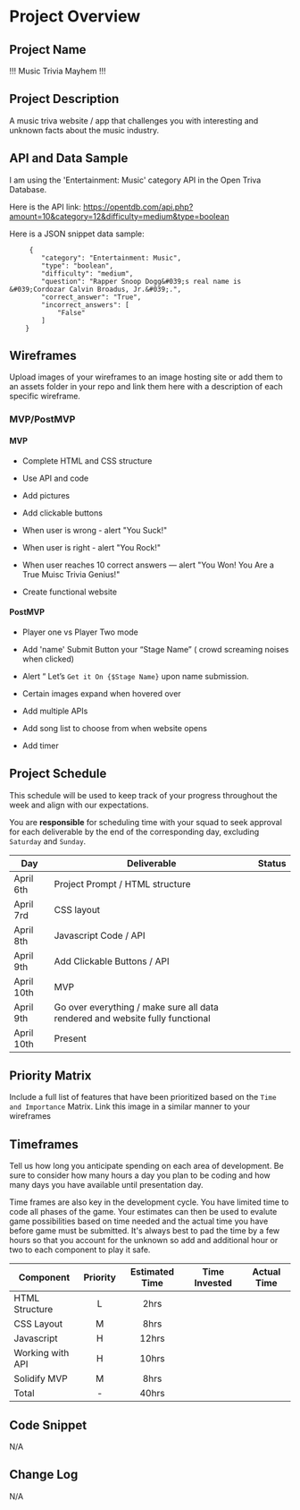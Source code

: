 # Project Overview


## Project Name

!!! Music Trivia Mayhem !!!

## Project Description

A music triva website / app that challenges you with interesting and unknown facts about the music industry.

## API and Data Sample

I am using the 'Entertainment: Music' category API in the Open Triva Database.  

Here is the API link: https://opentdb.com/api.php?amount=10&category=12&difficulty=medium&type=boolean  

Here is a JSON snippet data sample:
       
         {
            "category": "Entertainment: Music",
            "type": "boolean",
            "difficulty": "medium",
            "question": "Rapper Snoop Dogg&#039;s real name is &#039;Cordozar Calvin Broadus, Jr.&#039;.",
            "correct_answer": "True",
            "incorrect_answers": [
                "False"
            ]
        }

## Wireframes

Upload images of your wireframes to an image hosting site or add them to an assets folder in your repo and link them here with a description of each specific wireframe.

### MVP/PostMVP


#### MVP 


- Complete HTML and CSS structure

- Use API and code

- Add pictures

- Add clickable buttons

- When user is wrong - alert "You Suck!"

- When user is right - alert "You Rock!"

- When user reaches 10 correct answers — alert "You Won! You Are a True Muisc Trivia Genius!"

- Create functional website


#### PostMVP 

- Player one vs Player Two mode

- Add 'name' Submit Button your “Stage Name” ( crowd screaming noises when clicked)

- Alert “ Let’s `Get it On {$Stage Name}` upon name submission.

- Certain images expand when hovered over

- Add multiple APIs

- Add song list to choose from when website opens

- Add timer


## Project Schedule

This schedule will be used to keep track of your progress throughout the week and align with our expectations.  

You are **responsible** for scheduling time with your squad to seek approval for each deliverable by the end of the corresponding day, excluding `Saturday` and `Sunday`.

|  Day | Deliverable | Status
|---|---| ---|
|April 6th| Project Prompt / HTML structure | 
|April 7rd| CSS layout  
|April 8th| Javascript Code / API
|April 9th| Add Clickable Buttons / API
|April 10th| MVP | 
|April 9th| Go over everything / make sure all data rendered and website fully functional | 
|April 10th| Present | 

## Priority Matrix

Include a full list of features that have been prioritized based on the `Time and Importance` Matrix.  Link this image in a similar manner to your wireframes

## Timeframes

Tell us how long you anticipate spending on each area of development. Be sure to consider how many hours a day you plan to be coding and how many days you have available until presentation day.

Time frames are also key in the development cycle.  You have limited time to code all phases of the game.  Your estimates can then be used to evalute game possibilities based on time needed and the actual time you have before game must be submitted. It's always best to pad the time by a few hours so that you account for the unknown so add and additional hour or two to each component to play it safe.

| Component | Priority | Estimated Time | Time Invested | Actual Time |
| --- | :---: |  :---: | :---: | :---: |
| HTML Structure | L | 2hrs |  |  |
| CSS Layout | M | 8hrs |  |  |
| Javascript | H | 12hrs |  |  |
| Working with API | H | 10hrs |  |  |
| Solidify MVP | M | 8hrs |
| Total | - | 40hrs|  |  |

## Code Snippet

N/A

## Change Log
 
N/A
